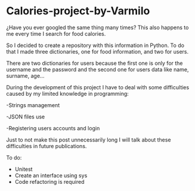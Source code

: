 # Calories-project-by-Varmilo
¿Have you ever googled the same thing many times? This also happens to me every time I search for food calories. 

So I decided to create a repository with this information in Python. To do that I made three dictionaries, one for food information, and two for users.

There are two dictionaries for users because the first one is only for the username and the password and the second one for users data like name, surname, age…

During the development of this project I have to deal with some difficulties caused by my limited knowledge in programming:

  -Strings management 
  
  -JSON files use
  
  -Registering users accounts and login

Just to not make this post unnecessarily long I will talk about these difficulties in future publications.

To do:
- Unitest
- Create an interface using sys
- Code refactoring is required
